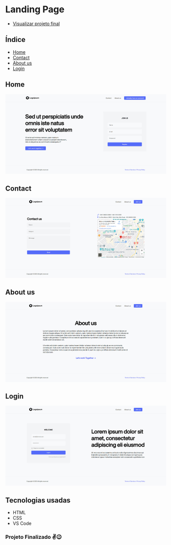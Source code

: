 # Landing Page
* [Visualizar projeto final](https://malcoon.github.io/Landing-Page/index.html)

## Índice
* [Home](#home)
* [Contact](#contact)
* [About us](#about-us)
* [Login](#login)

## Home
![](assets/imgs/home.jpg)

## Contact
![](assets/imgs/contact.jpg)

## About us
![](assets/imgs/about.jpg)

## Login
![](assets/imgs/login.jpg)

## Tecnologias usadas
* HTML
* CSS
* VS Code

### Projeto Finalizado ✌️😉
